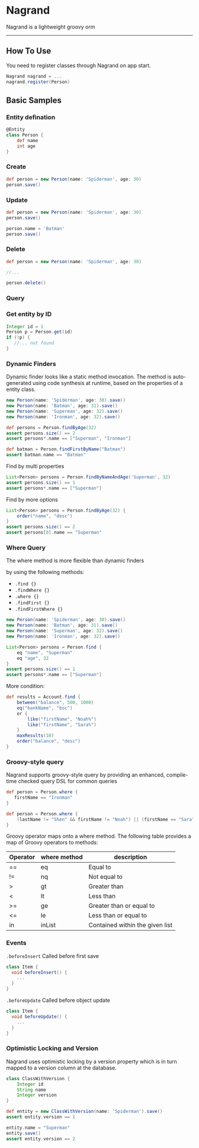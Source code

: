 Nagrand
==========

Nagrand is a lightweight groovy orm

-------

## How To Use

You need to register classes through Nagrand on app start.

```groovy
Nagrand nagrand = ...
nagrand.register(Person)
```

## Basic Samples

### Entity defination
```groovy
@Entity
class Person {
    def name
    int age
}
```

### Create
```groovy
def person = new Person(name: 'Spiderman', age: 30)
person.save()
```
### Update
```groovy
def person = new Person(name: 'Spiderman', age: 30)
person.save()

person.name = 'Batman'
person.save()
```

### Delete
```groovy
def person = new Person(name: 'Spiderman', age: 30)

//...

person.delete()
```

### Query

### Get entity by ID
```groovy
Integer id = 1
Person p = Person.get(id)
if (!p) {
   //... not found
}
```

### Dynamic Finders

Dynamic finder looks like a static method invocation.
The method is auto-generated using code synthesis at runtime, based on the properties of a entity class. 

```groovy
new Person(name: 'Spiderman', age: 30).save()
new Person(name: 'Batman', age: 31).save()
new Person(name: 'Superman', age: 32).save()
new Person(name: 'Ironman', age: 32).save()

def persons = Person.findByAge(32)
assert persons.size() == 2
assert persons*.name == ["Superman", "Ironman"]

def batman = Person.findFirstByName("Batman")
assert batman.name == "Batman"
```

Find by multi properties
```groovy
List<Person> persons = Person.findByNameAndAge('Superman', 32)
assert persons.size() == 1
assert persons*.name == ["Superman"]
```
Find by more options
```groovy
List<Person> persons = Person.findByAge(32) {
    order("name", "desc")
}
assert persons.size() == 2
assert persons[0].name == "Superman"
```

### Where Query

The where method is more flexible than dynamic finders

by using the following methods:

 - `.find {}`
 - `.findWhere {}`
 - `.where {}`
 - `.findFirst {}`
 - `.findFirstWhere {}`


```groovy
new Person(name: 'Spiderman', age: 30).save()
new Person(name: 'Batman', age: 31).save()
new Person(name: 'Superman', age: 32).save()
new Person(name: 'Ironman', age: 32).save()

List<Person> persons = Person.find {
    eq "name", "Superman"
    eq "age", 32
}
assert persons.size() == 1
assert persons*.name == ["Superman"]
```

More condition:
```groovy
def results = Account.find {
    between("balance", 500, 1000)
    eq("bankName", "boc")
    or {
        like("firstName", "Noah%")
        like("firstName", "Sara%")
    }
    maxResults(10)
    order("balance", "desc")
}
```

### Groovy-style query
Nagrand supports groovy-style query by providing an enhanced, compile-time checked query DSL for common queries

```groovy
def person = Person.where {
   firstName == "Ironman"
}
```

```groovy
def person = Person.where {
    (lastName != "Shen" && firstName != "Noah") || (firstName == "Sara" && age > 20)
}
```

Groovy operator maps onto a where method. 
The following table provides a map of Groovy operators to methods:

| Operator   | where method | description  |
| --------   | -----   | ----  |
| ==         | eq      | Equal to   |
| !=         | nq      | Not equal to   |
| >          | gt      | Greater than  |
| <          | lt      | Less than |
| \>=        | ge      | Greater than or equal to |
| <=         | le      | Less than or equal to |
| in         | inList  | Contained within the given list |


### Events

`.beforeInsert`
Called before first save
```groovy
class Item {
  void beforeInsert() {
    ...
  }
}
```

`.beforeUpdate`
Called before object update
```groovy
class Item {
  void beforeUpdate() {
    ...
  }
}
```

### Optimistic Locking and Version
Nagrand uses optimistic locking by a version property which is in turn mapped to a version column at the database.

```groovy
class ClassWithVersion {
    Integer id
    String name
    Integer version
}
```

```groovy
def entity = new ClassWithVersion(name: 'Spiderman').save()
assert entity.version == 1

entity.name = "Superman"
entity.save()
assert entity.version == 2
```

